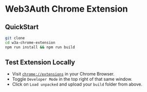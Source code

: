 # Web3Auth Chrome Extension

## QuickStart

```bash
git clone
cd w3a-chrome-extension
npm run install && npm run build
```

## Test Extension Locally

- Visit [`chrome://extensions`](chrome://extension) in your Chrome Browser.
- Toggle `Developer Mode` in the top right of that same window.
- Click on `Load unpacked` and upload your `build` folder from above.
